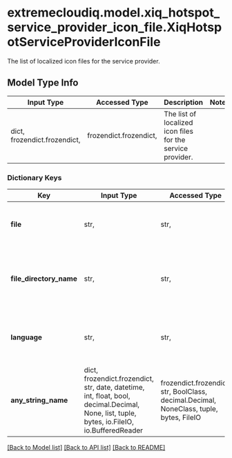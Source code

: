 # extremecloudiq.model.xiq_hotspot_service_provider_icon_file.XiqHotspotServiceProviderIconFile

The list of localized icon files for the service provider.

## Model Type Info
Input Type | Accessed Type | Description | Notes
------------ | ------------- | ------------- | -------------
dict, frozendict.frozendict,  | frozendict.frozendict,  | The list of localized icon files for the service provider. | 

### Dictionary Keys
Key | Input Type | Accessed Type | Description | Notes
------------ | ------------- | ------------- | ------------- | -------------
**file** | str,  | str,  | Hotspot Service Provider profile icon file. | 
**file_directory_name** | str,  | str,  | Hotspot Service Provider profile icon file directory name. | 
**language** | str,  | str,  | Hotspot Service Provider profile icon file language. | [optional] 
**any_string_name** | dict, frozendict.frozendict, str, date, datetime, int, float, bool, decimal.Decimal, None, list, tuple, bytes, io.FileIO, io.BufferedReader | frozendict.frozendict, str, BoolClass, decimal.Decimal, NoneClass, tuple, bytes, FileIO | any string name can be used but the value must be the correct type | [optional]

[[Back to Model list]](../../README.md#documentation-for-models) [[Back to API list]](../../README.md#documentation-for-api-endpoints) [[Back to README]](../../README.md)

